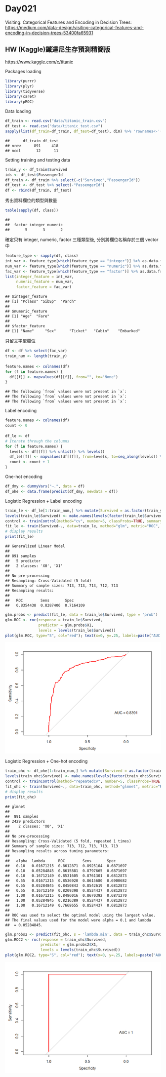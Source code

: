 Day021
================

Visiting: Categorical Features and Encoding in Decision Trees: <https://medium.com/data-design/visiting-categorical-features-and-encoding-in-decision-trees-53400fa65931>

HW (Kaggle)鐵達尼生存預測精簡版
-------------------------------

<https://www.kaggle.com/c/titanic>

Packages loading

``` r
library(purrr)
library(plyr)
library(tidyverse)
library(caret)
library(pROC)
```

Data loading

``` r
df_train <- read.csv("data/titanic_train.csv")
df_test <- read.csv("data/titanic_test.csv")
sapply(list(df_train=df_train, df_test=df_test), dim) %>% 'rownames<-'(c('nrow','ncol')) 
```

    ##      df_train df_test
    ## nrow      891     418
    ## ncol       12      11

Setting training and testing data

``` r
train_y <- df_train$Survived
ids <- df_test$PassengerId
df_train <- df_train %>% select(-c("Survived","PassengerId"))
df_test <- df_test %>% select(-"PassengerId")
df <- rbind(df_train, df_test)
```

秀出資料欄位的類型與數量

``` r
table(sapply(df, class))
```

    ## 
    ##  factor integer numeric 
    ##       5       3       2

確定只有 integer, numeric, factor 三種類型後, 分別將欄位名稱存於三個 vector 中

``` r
feature_type <- sapply(df, class)
int_var <- feature_type[which(feature_type == "integer")] %>% as.data.frame %>% rownames
num_var <- feature_type[which(feature_type == "numeric")] %>% as.data.frame %>% rownames
fac_var <- feature_type[which(feature_type == "factor")] %>% as.data.frame %>% rownames
list(integer_feature = int_var,
     numeric_feature = num_var,
     factor_feature = fac_var)
```

    ## $integer_feature
    ## [1] "Pclass" "SibSp"  "Parch" 
    ## 
    ## $numeric_feature
    ## [1] "Age"  "Fare"
    ## 
    ## $factor_feature
    ## [1] "Name"     "Sex"      "Ticket"   "Cabin"    "Embarked"

只留文字型欄位

``` r
df <- df %>% select(fac_var)
train_num <- length(train_y)

feature.names <- colnames(df)
for (f in feature.names) {
  df[[f]] <- mapvalues(df[[f]], from="", to="None")
}
```

    ## The following `from` values were not present in `x`: 
    ## The following `from` values were not present in `x`: 
    ## The following `from` values were not present in `x`:

Label encoding

``` r
feature.names <- colnames(df)
count <- 0

df_le <- df
# Iterate through the columns
for (f in feature.names) {
  levels <- df[[f]] %>% unlist() %>% levels()
  df_le[[f]] <- mapvalues(df[[f]], from=levels, to=seq_along(levels)) %>% as.integer()
  count <- count + 1
}
```

One-hot encoding

``` r
df_dmy <- dummyVars("~.", data = df)
df_ohe <- data.frame(predict(df_dmy, newdata = df))
```

Logistic Regression + Label encoding

``` r
train_le <- df_le[1:train_num,] %>% mutate(Survived = as.factor(train_y))
levels(train_le$Survived) <- make.names(levels(factor(train_le$Survived)))
control <- trainControl(method="cv", number=5, classProbs=TRUE, summaryFunction=twoClassSummary)
fit_le <- train(Survived~., data=train_le, method="glm", metric="ROC", trControl=control)
# display results
print(fit_le)
```

    ## Generalized Linear Model 
    ## 
    ## 891 samples
    ##   5 predictor
    ##   2 classes: 'X0', 'X1' 
    ## 
    ## No pre-processing
    ## Resampling: Cross-Validated (5 fold) 
    ## Summary of sample sizes: 713, 713, 713, 712, 713 
    ## Resampling results:
    ## 
    ##   ROC        Sens       Spec     
    ##   0.8354438  0.8287406  0.7164109

``` r
glm.probs <- predict(fit_le, data = train_le$Survived, type = "prob")
glm.ROC <- roc(response = train_le$Survived,
               predictor = glm.probs$X1,
               levels = levels(train_le$Survived))
plot(glm.ROC, type="S", col="red"); text(x=0, y=.25, labels=paste("AUC =", round(glm.ROC$auc, 4)))
```

![](Day22_files/figure-markdown_github/unnamed-chunk-11-1.png)

Logistic Regression + One-hot encoding

``` r
train_ohc <- df_ohe[1:train_num,] %>% mutate(Survived = as.factor(train_y))
levels(train_ohc$Survived) <- make.names(levels(factor(train_ohc$Survived)))
control <- trainControl(method="repeatedcv", number=5, classProbs=TRUE, summaryFunction=twoClassSummary)
fit_ohc <- train(Survived~., data=train_ohc, method="glmnet", metric="ROC", trControl=control)
# display results
print(fit_ohc)
```

    ## glmnet 
    ## 
    ##  891 samples
    ## 2429 predictors
    ##    2 classes: 'X0', 'X1' 
    ## 
    ## No pre-processing
    ## Resampling: Cross-Validated (5 fold, repeated 1 times) 
    ## Summary of sample sizes: 713, 712, 713, 713, 713 
    ## Resampling results across tuning parameters:
    ## 
    ##   alpha  lambda      ROC        Sens       Spec     
    ##   0.10   0.01671215  0.8612871  0.8925104  0.6871697
    ##   0.10   0.05284845  0.8615881  0.8797665  0.6871697
    ##   0.10   0.16712149  0.8531605  0.8761301  0.6812873
    ##   0.55   0.01671215  0.8536920  0.8615680  0.6900682
    ##   0.55   0.05284845  0.8450843  0.8542619  0.6812873
    ##   0.55   0.16712149  0.8209398  0.8524437  0.6812873
    ##   1.00   0.01671215  0.8486016  0.8670392  0.6871270
    ##   1.00   0.05284845  0.8216389  0.8524437  0.6812873
    ##   1.00   0.16712149  0.7668655  0.8524437  0.6812873
    ## 
    ## ROC was used to select the optimal model using the largest value.
    ## The final values used for the model were alpha = 0.1 and lambda
    ##  = 0.05284845.

``` r
glm.probs2 <- predict(fit_ohc, s = 'lambda.min', data = train_ohc$Survived, type = "prob")
glm.ROC2 <- roc(response = train_ohc$Survived,
                predictor = glm.probs2$X1,
                levels = levels(train_ohc$Survived))
plot(glm.ROC2, type="S", col="red"); text(x=0, y=.25, labels=paste("AUC =", round(glm.ROC2$auc, 4)))
```

![](Day22_files/figure-markdown_github/unnamed-chunk-13-1.png)
